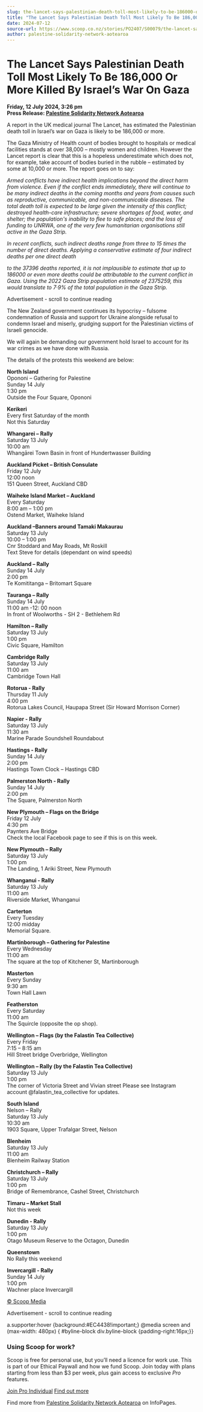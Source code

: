 ```yaml
---
slug: the-lancet-says-palestinian-death-toll-most-likely-to-be-186000-or-more-killed-by-israels-war-on-gaza
title: "The Lancet Says Palestinian Death Toll Most Likely To Be 186,000 Or More Killed By Israel’s War On Gaza"
date: 2024-07-12
source-url: https://www.scoop.co.nz/stories/PO2407/S00079/the-lancet-says-palestinian-death-toll-most-likely-to-be-186000-or-more-killed-by-israels-war-on-gaza.htm
author: palestine-solidarity-network-aotearoa
---
```

The Lancet Says Palestinian Death Toll Most Likely To Be 186,000 Or More Killed By Israel’s War On Gaza
=======================================================================================================

**Friday, 12 July 2024, 3:26 pm**  
**Press Release: [Palestine Solidarity Network Aotearoa](https://info.scoop.co.nz/Palestine_Solidarity_Network_Aotearoa)**

A report in the UK medical journal The Lancet, has estimated the Palestinian death toll in Israel’s war on Gaza is likely to be 186,000 or more.

The Gaza Ministry of Health count of bodies brought to hospitals or medical facilities stands at over 38,000 – mostly women and children. However the Lancet report is clear that this is a hopeless underestimate which does not, for example, take account of bodies buried in the rubble – estimated by some at 10,000 or more. The report goes on to say:

_Armed conflicts have indirect health implications beyond the direct harm from violence. Even if the conflict ends immediately, there will continue to be many indirect deaths in the coming months and years from causes such as reproductive, communicable, and non-communicable diseases. The total death toll is expected to be large given the intensity of this conflict; destroyed health-care infrastructure; severe shortages of food, water, and shelter; the population's inability to flee to safe places; and the loss of funding to UNRWA, one of the very few humanitarian organisations still active in the Gaza Strip._

_In recent conflicts, such indirect deaths range from three to 15 times the number of direct deaths. Applying a conservative estimate of four indirect deaths per one direct death_

_to the 37396 deaths reported, it is not implausible to estimate that up to 186000 or even more deaths could be attributable to the current conflict in Gaza. Using the 2022 Gaza Strip population estimate of 2375259, this would translate to 7·9% of the total population in the Gaza Strip._

Advertisement - scroll to continue reading





The New Zealand government continues its hypocrisy – fulsome condemnation of Russia and support for Ukraine alongside refusal to condemn Israel and miserly, grudging support for the Palestinian victims of Israeli genocide.

We will again be demanding our government hold Israel to account for its war crimes as we have done with Russia.

The details of the protests this weekend are below:

**North Island**  
Opononi – Gathering for Palestine  
Sunday 14 July  
1:30 pm  
Outside the Four Square, Opononi

**Kerikeri**  
Every first Saturday of the month  
Not this Saturday

**Whangarei – Rally**  
Saturday 13 July  
10:00 am  
Whangārei Town Basin in front of Hundertwasser Building

**Auckland Picket – British Consulate**  
Friday 12 July  
12:00 noon  
151 Queen Street, Auckland CBD

**Waiheke Island Market – Auckland**  
Every Saturday  
8:00 am – 1:00 pm  
Ostend Market, Waiheke Island

**Auckland –Banners around Tamaki Makaurau**  
Saturday 13 July  
10:00 – 1:00 pm  
Cnr Stoddard and May Roads, Mt Roskill  
Text Steve for details (dependant on wind speeds)

**Auckland – Rally**  
Sunday 14 July  
2:00 pm  
Te Komititanga – Britomart Square

**Tauranga – Rally**  
Sunday 14 July  
11:00 am -12: 00 noon  
In front of Woolworths - SH 2 - Bethlehem Rd

**Hamilton – Rally**  
Saturday 13 July  
1:00 pm  
Civic Square, Hamilton

**Cambridge Rally**  
Saturday 13 July  
11:00 am  
Cambridge Town Hall

**Rotorua - Rally**  
Thursday 11 July  
4:00 pm  
Rotorua Lakes Council, Haupapa Street (Sir Howard Morrison Corner)

**Napier - Rally**  
Saturday 13 July  
11:30 am  
Marine Parade Soundshell Roundabout

**Hastings - Rally**  
Sunday 14 July  
2:00 pm  
Hastings Town Clock – Hastings CBD

**Palmerston North - Rally**  
Sunday 14 July  
2:00 pm  
The Square, Palmerston North

**New Plymouth – Flags on the Bridge**  
Friday 12 July  
4:30 pm  
Paynters Ave Bridge  
Check the local Facebook page to see if this is on this week.

**New Plymouth – Rally**  
Saturday 13 July  
1:00 pm  
The Landing, 1 Ariki Street, New Plymouth

**Whanganui - Rally**  
Saturday 13 July  
11:00 am  
Riverside Market, Whanganui

**Carterton**  
Every Tuesday  
12:00 midday  
Memorial Square.

**Martinborough – Gathering for Palestine**  
Every Wednesday  
11:00 am  
The square at the top of Kitchener St, Martinborough

**Masterton**  
Every Sunday  
9:30 am  
Town Hall Lawn

**Featherston**  
Every Saturday  
11:00 am  
The Squircle (opposite the op shop).

**Wellington – Flags (by the Falastin Tea Collective)**  
Every Friday  
7:15 – 8:15 am  
Hill Street bridge Overbridge, Wellington

**Wellington – Rally (by the Falastin Tea Collective)**  
Saturday 13 July  
1:00 pm  
The corner of Victoria Street and Vivian street Please see Instagram account @falastin\_tea\_collective for updates.

**South Island**  
Nelson – Rally  
Saturday 13 July  
10:30 am  
1903 Square, Upper Trafalgar Street, Nelson

**Blenheim**  
Saturday 13 July  
11:00 am  
Blenheim Railway Station

**Christchurch – Rally**  
Saturday 13 July  
1:00 pm  
Bridge of Remembrance, Cashel Street, Christchurch

**Timaru – Market Stall**  
Not this week

**Dunedin - Rally**  
Saturday 13 July  
1:00 pm  
Otago Museum Reserve to the Octagon, Dunedin

**Queenstown**  
No Rally this weekend

**Invercargill - Rally**  
Sunday 14 July  
1:00 pm  
Wachner place Invercargill

[© Scoop Media](http://www.scoop.co.nz/about/terms.html)  

Advertisement - scroll to continue reading



a.supporter:hover {background:#EC4438!important;} @media screen and (max-width: 480px) { #byline-block div.byline-block {padding-right:16px;}}

### Using Scoop for work?

Scoop is free for personal use, but you’ll need a licence for work use. This is part of our Ethical Paywall and how we fund Scoop. Join today with plans starting from less than $3 per week, plus gain access to exclusive _Pro_ features.  
  
[Join Pro Individual](https://pro.scoop.co.nz/Individual/?from=ProIn24) [Find out more](https://pro.scoop.co.nz/using-scoop-for-work/?from=ProIn24)

Find more from [Palestine Solidarity Network Aotearoa](https://info.scoop.co.nz/Palestine_Solidarity_Network_Aotearoa) on InfoPages.